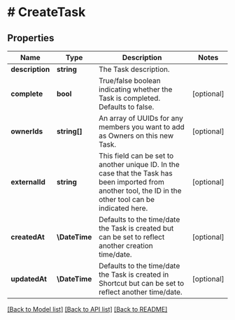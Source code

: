 # # CreateTask

## Properties

Name | Type | Description | Notes
------------ | ------------- | ------------- | -------------
**description** | **string** | The Task description. |
**complete** | **bool** | True/false boolean indicating whether the Task is completed. Defaults to false. | [optional]
**ownerIds** | **string[]** | An array of UUIDs for any members you want to add as Owners on this new Task. | [optional]
**externalId** | **string** | This field can be set to another unique ID. In the case that the Task has been imported from another tool, the ID in the other tool can be indicated here. | [optional]
**createdAt** | **\DateTime** | Defaults to the time/date the Task is created but can be set to reflect another creation time/date. | [optional]
**updatedAt** | **\DateTime** | Defaults to the time/date the Task is created in Shortcut but can be set to reflect another time/date. | [optional]

[[Back to Model list]](../../README.md#models) [[Back to API list]](../../README.md#endpoints) [[Back to README]](../../README.md)
